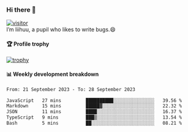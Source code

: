 ### Hi there 👋
[![visitor](https://visitor-badge.glitch.me/badge?page_id=liihuu&right_color=blue)](https://github.com/liihuu)<br>
I’m liihuu, a pupil who likes to write bugs.😄


#### 🏆 Profile trophy
[![trophy](https://github-profile-trophy.vercel.app?username=liihuu&margin-w=16&margin-h=16&rank=-C,-B)](https://github.com/liihuu)


#### 📊 Weekly development breakdown
<!--START_SECTION:waka-->

```txt
From: 21 September 2023 - To: 28 September 2023

JavaScript   27 mins         ██████████░░░░░░░░░░░░░░░   39.56 %
Markdown     15 mins         █████▓░░░░░░░░░░░░░░░░░░░   22.32 %
JSON         11 mins         ████░░░░░░░░░░░░░░░░░░░░░   16.37 %
TypeScript   9 mins          ███▒░░░░░░░░░░░░░░░░░░░░░   13.54 %
Bash         5 mins          ██░░░░░░░░░░░░░░░░░░░░░░░   08.21 %
```

<!--END_SECTION:waka-->

<!--
**liihuu/liihuu** is a ✨ _special_ ✨ repository because its `README.md` (this file) appears on your GitHub profile.

Here are some ideas to get you started:

- 🔭 I’m currently working on ...
- 🌱 I’m currently learning ...
- 👯 I’m looking to collaborate on ...
- 🤔 I’m looking for help with ...
- 💬 Ask me about ...
- 📫 How to reach me: ...
- 😄 Pronouns: ...
- ⚡ Fun fact: ...
-->
